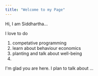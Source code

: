 ```yaml
---
title: "Welcome to my Page"
---
```

Hi, I am Siddhartha...

I love to do
  1.  competative programming
  2.  learn about behaviour economics
  3.  planting and talk about well-being
  4.  
I'm glad you are here. I plan to talk about ...
